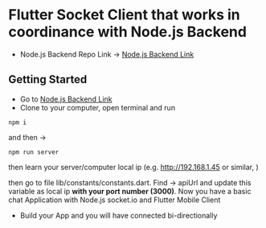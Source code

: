 # Flutter Socket Client that works in coordinance with Node.js Backend


- Node.js Backend Repo Link -> [Node.js Backend Link](https://github.com/komnatadeveloper/node_for_flutter_socket)



## Getting Started

- Go to [Node.js Backend Link](https://github.com/komnatadeveloper/node_for_flutter_socket) 
- Clone to your computer, open terminal and run
```
npm i
```
and then ->
```
npm run server
```

then learn your server/computer local ip (e.g.  http://192.168.1.45 or similar, )

then go to file lib/constants/constants.dart. Find -> apiUrl and update this variable as local ip **with your port number (3000)**. Now you have a basic chat Application with Node.js socket.io and Flutter Mobile Client




- Build your App and you will have connected bi-directionally




